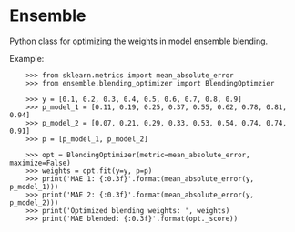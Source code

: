 # Ensemble

Python class for optimizing the weights in model ensemble blending. 

Example:

        >>> from sklearn.metrics import mean_absolute_error
        >>> from ensemble.blending_optimizer import BlendingOptimzier

        >>> y = [0.1, 0.2, 0.3, 0.4, 0.5, 0.6, 0.7, 0.8, 0.9]
        >>> p_model_1 = [0.11, 0.19, 0.25, 0.37, 0.55, 0.62, 0.78, 0.81, 0.94]
        >>> p_model_2 = [0.07, 0.21, 0.29, 0.33, 0.53, 0.54, 0.74, 0.74, 0.91]
        >>> p = [p_model_1, p_model_2]

        >>> opt = BlendingOptimizer(metric=mean_absolute_error, maximize=False)
        >>> weights = opt.fit(y=y, p=p)
        >>> print('MAE 1: {:0.3f}'.format(mean_absolute_error(y, p_model_1)))
        >>> print('MAE 2: {:0.3f}'.format(mean_absolute_error(y, p_model_2)))
        >>> print('Optimized blending weights: ', weights)
        >>> print('MAE blended: {:0.3f}'.format(opt._score))

